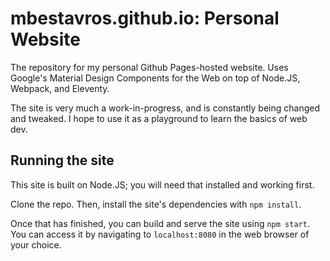 # mbestavros.github.io: Personal Website

The repository for my personal Github Pages-hosted website. Uses Google's Material Design Components for the Web on top of Node.JS, Webpack, and Eleventy.

The site is very much a work-in-progress, and is constantly being changed and tweaked. I hope to use it as a playground to learn the basics of web dev.

## Running the site

This site is built on Node.JS; you will need that installed and working first.

Clone the repo. Then, install the site's dependencies with `npm install`.

Once that has finished, you can build and serve the site using `npm start`. You can access it by navigating to `localhost:8080` in the web browser of your choice.